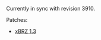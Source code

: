 Currently in sync with revision 3910.

Patches:

* [xBRZ 1.3](http://www.vogons.org/viewtopic.php?t=34125)

